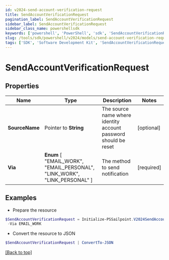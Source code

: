 ```yaml
---
id: v2024-send-account-verification-request
title: SendAccountVerificationRequest
pagination_label: SendAccountVerificationRequest
sidebar_label: SendAccountVerificationRequest
sidebar_class_name: powershellsdk
keywords: ['powershell', 'PowerShell', 'sdk', 'SendAccountVerificationRequest'] 
slug: /tools/sdk/powershell/v2024/models/send-account-verification-request
tags: ['SDK', 'Software Development Kit', 'SendAccountVerificationRequest']
---
```



# SendAccountVerificationRequest

## Properties

Name | Type | Description | Notes
------------ | ------------- | ------------- | -------------
**SourceName** |  Pointer to **String** | The source name where identity account password should be reset | [optional] 
**Via** |   **Enum** [  "EMAIL_WORK",    "EMAIL_PERSONAL",    "LINK_WORK",    "LINK_PERSONAL" ] | The method to send notification | [required]

## Examples

- Prepare the resource
```powershell
$SendAccountVerificationRequest = Initialize-PSSailpoint.V2024SendAccountVerificationRequest  -SourceName Active Directory Source `
 -Via EMAIL_WORK
```

- Convert the resource to JSON
```powershell
$SendAccountVerificationRequest | ConvertTo-JSON
```


[[Back to top]](#) 

